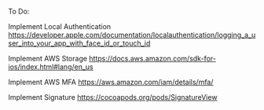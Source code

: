 To Do:

Implement Local Authentication
https://developer.apple.com/documentation/localauthentication/logging_a_user_into_your_app_with_face_id_or_touch_id

Implement AWS Storage
https://docs.aws.amazon.com/sdk-for-ios/index.html#lang/en_us

Implement AWS MFA
https://aws.amazon.com/iam/details/mfa/

Implement Signature
https://cocoapods.org/pods/SignatureView


